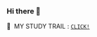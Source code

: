 ### Hi there 👋

:red_car:&nbsp;&nbsp;MY STUDY TRAIL : [`CLICK!`](https://www.notion.so/HYEOKE-s-Study-5a44a9c05fc747618c7a6b9d0a869305)

<!--
**devhyeoke/devhyeoke** is a ✨ _special_ ✨ repository because its `README.md` (this file) appears on your GitHub profile.

Here are some ideas to get you started:

- 🔭 I’m currently working on ...
- 🌱 I’m currently learning ...
- 👯 I’m looking to collaborate on ...
- 🤔 I’m looking for help with ...
- 💬 Ask me about ...
- 📫 How to reach me: ...
- 😄 Pronouns: ...
- ⚡ Fun fact: ...
-->
